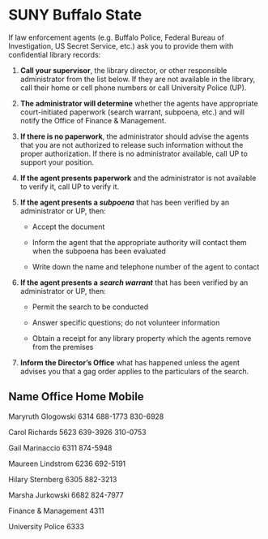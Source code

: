 SUNY Buffalo State
==================

If law enforcement agents (e.g. Buffalo Police, Federal Bureau of Investigation, US Secret Service, etc.) ask you to provide them with confidential library records:

1.  **Call your supervisor**, the library director, or other responsible administrator from the list below. If they are not available in the library, call their home or cell phone numbers or call University Police (UP).

2.  **The administrator will determine** whether the agents have appropriate court-initiated paperwork (search warrant, subpoena, etc.) and will notify the Office of Finance & Management.

3.  **If there is no paperwork**, the administrator should advise the agents that you are not authorized to release such information without the proper authorization. If there is no administrator available, call UP to support your position.

4.  **If the agent presents paperwork** and the administrator is not available to verify it, call UP to verify it.

5.  **If the agent presents a *subpoena*** that has been verified by an administrator or UP, then:

    -   Accept the document

    -   Inform the agent that the appropriate authority will contact them when the subpoena has been evaluated

    -   Write down the name and telephone number of the agent to contact

6.  **If the agent presents a** ***search warrant*** that has been verified by an administrator or UP, then:

    -   Permit the search to be conducted

    -   Answer specific questions; do not volunteer information

    -   Obtain a receipt for any library property which the agents remove from the premises

7.  **Inform the Director’s Office** what has happened unless the agent advises you that a gag order applies to the particulars of the search.

 Name Office Home Mobile
------------------------

Maryruth Glogowski 6314 688-1773 830-6928

Carol Richards 5623 639-3926 310-0753

Gail Marinaccio 6311 874-5948

Maureen Lindstrom 6236 692-5191

Hilary Sternberg 6305 882-3213

Marsha Jurkowski 6682 824-7977

Finance & Management 4311

University Police 6333
